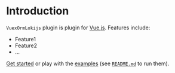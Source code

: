 # Introduction

`VuexOrmLokijs` plugin is plugin for [Vue.js](http://vuejs.org).
Features include:

- Feature1
- Feature2
- ...

[Get started](./started/) or play with the [examples](https://github.com/nsh-core/vuex-orm-lokijs/tree/dev/examples) (see [`README.md`](https://github.com/nsh-core/vuex-orm-lokijs/) to run them).
